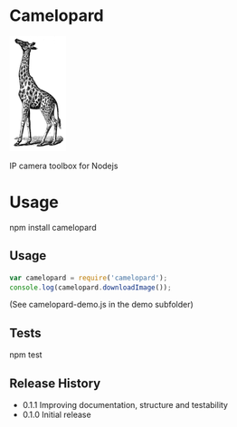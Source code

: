 # Camelopard

![alt tag](https://github.com/fsandx/camelopard/blob/master/assets/camelopard.png)

IP camera toolbox for Nodejs

# Usage

npm install camelopard

## Usage

 ```JavaScript
var camelopard = require('camelopard');
console.log(camelopard.downloadImage());
 ```

 (See camelopard-demo.js in the demo subfolder)

## Tests

  npm test

## Release History

* 0.1.1 Improving documentation, structure and testability
* 0.1.0 Initial release

